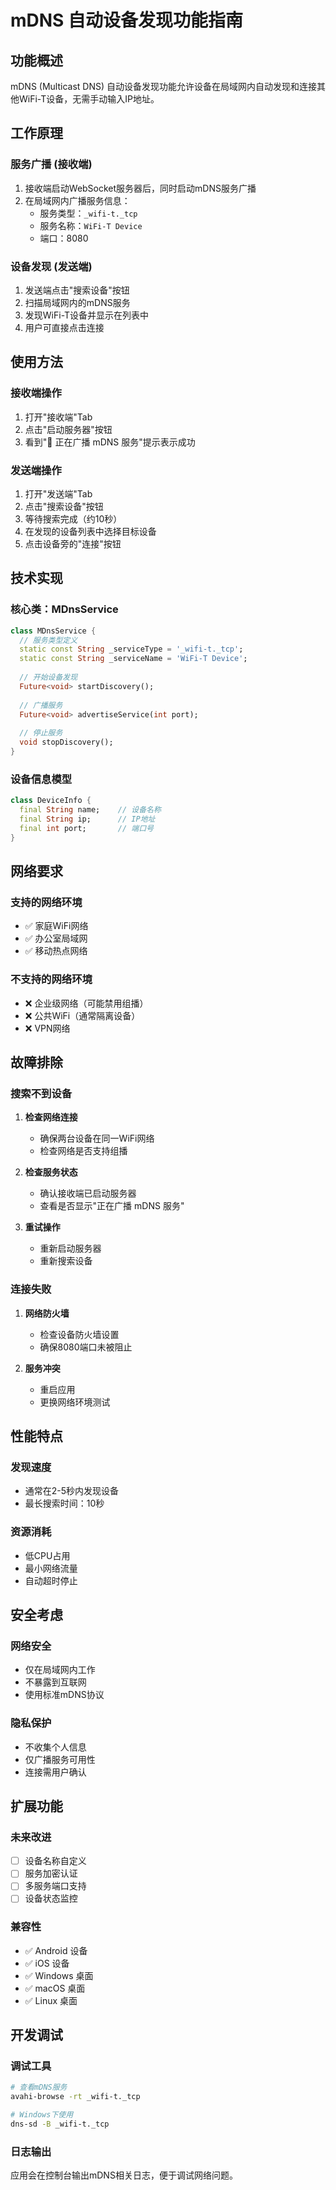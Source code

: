 # mDNS 自动设备发现功能指南

## 功能概述

mDNS (Multicast DNS) 自动设备发现功能允许设备在局域网内自动发现和连接其他WiFi-T设备，无需手动输入IP地址。

## 工作原理

### 服务广播 (接收端)
1. 接收端启动WebSocket服务器后，同时启动mDNS服务广播
2. 在局域网内广播服务信息：
   - 服务类型：`_wifi-t._tcp`
   - 服务名称：`WiFi-T Device`
   - 端口：8080

### 设备发现 (发送端)
1. 发送端点击"搜索设备"按钮
2. 扫描局域网内的mDNS服务
3. 发现WiFi-T设备并显示在列表中
4. 用户可直接点击连接

## 使用方法

### 接收端操作
1. 打开"接收端"Tab
2. 点击"启动服务器"按钮
3. 看到"🔡 正在广播 mDNS 服务"提示表示成功

### 发送端操作
1. 打开"发送端"Tab
2. 点击"搜索设备"按钮
3. 等待搜索完成（约10秒）
4. 在发现的设备列表中选择目标设备
5. 点击设备旁的"连接"按钮

## 技术实现

### 核心类：MDnsService

```dart
class MDnsService {
  // 服务类型定义
  static const String _serviceType = '_wifi-t._tcp';
  static const String _serviceName = 'WiFi-T Device';
  
  // 开始设备发现
  Future<void> startDiscovery();
  
  // 广播服务
  Future<void> advertiseService(int port);
  
  // 停止服务
  void stopDiscovery();
}
```

### 设备信息模型

```dart
class DeviceInfo {
  final String name;    // 设备名称
  final String ip;      // IP地址
  final int port;       // 端口号
}
```

## 网络要求

### 支持的网络环境
- ✅ 家庭WiFi网络
- ✅ 办公室局域网
- ✅ 移动热点网络

### 不支持的网络环境
- ❌ 企业级网络（可能禁用组播）
- ❌ 公共WiFi（通常隔离设备）
- ❌ VPN网络

## 故障排除

### 搜索不到设备
1. **检查网络连接**
   - 确保两台设备在同一WiFi网络
   - 检查网络是否支持组播

2. **检查服务状态**
   - 确认接收端已启动服务器
   - 查看是否显示"正在广播 mDNS 服务"

3. **重试操作**
   - 重新启动服务器
   - 重新搜索设备

### 连接失败
1. **网络防火墙**
   - 检查设备防火墙设置
   - 确保8080端口未被阻止

2. **服务冲突**
   - 重启应用
   - 更换网络环境测试

## 性能特点

### 发现速度
- 通常在2-5秒内发现设备
- 最长搜索时间：10秒

### 资源消耗
- 低CPU占用
- 最小网络流量
- 自动超时停止

## 安全考虑

### 网络安全
- 仅在局域网内工作
- 不暴露到互联网
- 使用标准mDNS协议

### 隐私保护
- 不收集个人信息
- 仅广播服务可用性
- 连接需用户确认

## 扩展功能

### 未来改进
- [ ] 设备名称自定义
- [ ] 服务加密认证
- [ ] 多服务端口支持
- [ ] 设备状态监控

### 兼容性
- ✅ Android 设备
- ✅ iOS 设备  
- ✅ Windows 桌面
- ✅ macOS 桌面
- ✅ Linux 桌面

## 开发调试

### 调试工具
```bash
# 查看mDNS服务
avahi-browse -rt _wifi-t._tcp

# Windows下使用
dns-sd -B _wifi-t._tcp
```

### 日志输出
应用会在控制台输出mDNS相关日志，便于调试网络问题。
